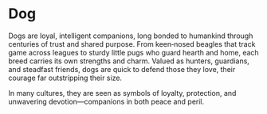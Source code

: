 # Dog

Dogs are loyal, intelligent companions, long bonded to humankind through centuries of trust and shared purpose. From keen‑nosed beagles that track game across leagues to sturdy little pugs who guard hearth and home, each breed carries its own strengths and charm. Valued as hunters, guardians, and steadfast friends, dogs are quick to defend those they love, their courage far outstripping their size. 

In many cultures, they are seen as symbols of loyalty, protection, and unwavering devotion—companions in both peace and peril.
